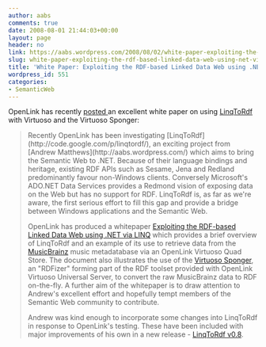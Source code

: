 ```yaml
---
author: aabs
comments: true
date: 2008-08-01 21:44:03+00:00
layout: page
header: no
link: https://aabs.wordpress.com/2008/08/02/white-paper-exploiting-the-rdf-based-linked-data-web-using-net-via-linq/
slug: white-paper-exploiting-the-rdf-based-linked-data-web-using-net-via-linq
title: 'White Paper: Exploiting the RDF-based Linked Data Web using .NET via LINQ'
wordpress_id: 551
categories:
- SemanticWeb
---
```


OpenLink has recently [posted ](http://www.openlinksw.com/dataspace/vdb/weblog/vdb%27s%20BLOG%20%5B136%5D)an excellent white paper on using [LinqToRdf ](http://code.google.com/p/linqtordf)with Virtuoso and the Virtuoso Sponger:


<blockquote>Recently OpenLink has been investigating [LinqToRdf](http://code.google.com/p/linqtordf/), an exciting project from [Andrew Matthews](http://aabs.wordpress.com/) which aims to bring the Semantic Web to .NET. Because of their language bindings and heritage, existing RDF APIs such as Sesame, Jena and Redland predominantly favour non-Windows clients. Conversely Microsoft's ADO.NET Data Services provides a Redmond vision of exposing data on the Web but has no support for RDF. LinqToRdf is, as far as we're aware, the first serious effort to fill this gap and provide a bridge between Windows applications and the Semantic Web.

OpenLink has produced a whitepaper [Exploiting the RDF-based Linked Data Web using .NET via LINQ](http://virtuoso.openlinksw.com/Whitepapers/html/linqtordf/linqtordf1.htm) which provides a brief overview of LinqToRdf and an example of its use to retrieve data from the [MusicBrainz](http://musicbrainz.org/) music metadatabase via an OpenLink Virtuoso Quad Store. The document also illustrates the use of the [Virtuoso Sponger](http://virtuoso.openlinksw.com/Whitepapers/pdf/sponger_whitepaper_10102007.pdf), an "RDFizer" forming part of the RDF toolset provided with OpenLink Virtuoso Universal Server, to convert the raw MusicBrainz data to RDF on-the-fly. A further aim of the whitepaper is to draw attention to Andrew's excellent effort and hopefully tempt members of the Semantic Web community to contribute.

Andrew was kind enough to incorporate some changes into LinqToRdf in response to OpenLink's testing. These have been included with major improvements of his own in a new release - [LinqToRdf v0.8](http://aabs.wordpress.com/2008/08/01/announcing-linqtordf-v08/).</blockquote>
